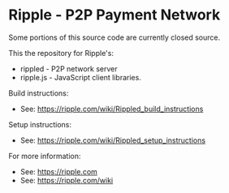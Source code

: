 Ripple - P2P Payment Network
============================

Some portions of this source code are currently closed source.

This the repository for Ripple's:
* rippled - P2P network server
* ripple.js - JavaScript client libraries.

Build instructions:
* See: https://ripple.com/wiki/Rippled_build_instructions

Setup instructions:
* See: https://ripple.com/wiki/Rippled_setup_instructions

For more information:
* See: https://ripple.com
* See: https://ripple.com/wiki

